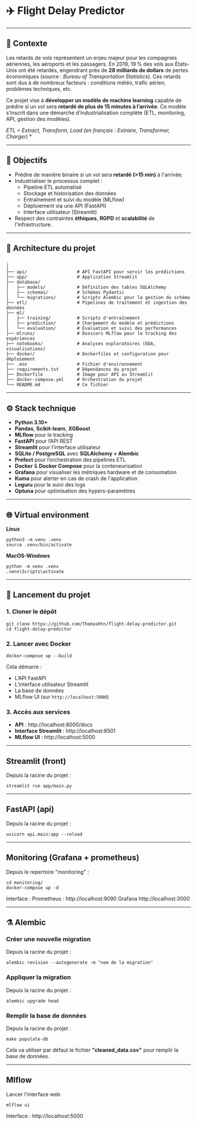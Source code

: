 # ✈️ Flight Delay Predictor

--- 

## 📌 Contexte

Les retards de vols représentent un enjeu majeur pour les compagnies aériennes, les aéroports et les passagers. En 2019, 19 % des vols aux États-Unis ont été retardés, engendrant près de **28 milliards de dollars** de pertes économiques (source : *Bureau of Transportation Statistics*). Ces retards sont dus à de nombreux facteurs : conditions météo, trafic aérien, problèmes techniques, etc.

Ce projet vise à **développer un modèle de machine learning** capable de prédire si un vol sera **retardé de plus de 15 minutes à l’arrivée**. Ce modèle s’inscrit dans une démarche d’industrialisation complète (ETL, monitoring, API, gestion des modèles).

*ETL = Extract, Transform, Load (en français : Extraire, Transformer, Charger)* *

---

## 🎯 Objectifs

- Prédire de manière binaire si un vol sera **retardé (>15 min)** à l'arrivée.
- Industrialiser le processus complet :
  - Pipeline ETL automatisé
  - Stockage et historisation des données
  - Entraînement et suivi du modèle (MLflow)
  - Déploiement via une API (FastAPI)
  - Interface utilisateur (Streamlit)
- Respect des contraintes **éthiques**, **RGPD** et **scalabilité** de l'infrastructure.

--- 

## 🧱 Architecture du projet

```
.
│
├── api/                   # API FastAPI pour servir les prédictions
├── app/                   # Application Streamlit
├── database/
│   ├── models/            # Définition des tables SQLAlchemy
│   ├── schemas/           # Schémas Pydantic
│   └── migrations/        # Scripts Alembic pour la gestion du schéma
├── etl/                   # Pipelines de traitement et ingestion des données
├── ml/
│   ├── training/          # Scripts d'entraînement
│   ├── prediction/        # Chargement du modèle et prédictions
│   └── evaluation/        # Évaluation et suivi des performances
├── mlruns/                # Dossiers MLflow pour le tracking des expériences
├── notebooks/             # Analyses exploratoires (EDA, visualisations)
├── docker/                # Dockerfiles et configuration pour déploiement
├── .env                   # Fichier d'environnement
├── requirements.txt       # Dépendances du projet
├── Dockerfile             # Image pour API ou Streamlit
├── docker-compose.yml     # Orchestration du projet
└── README.md              # Ce fichier
```

---

## ⚙️ Stack technique

- **Python 3.10+**
- **Pandas**, **Scikit-learn**, **XGBoost**
- **MLflow** pour le tracking
- **FastAPI** pour l’API REST
- **Streamlit** pour l’interface utilisateur
- **SQLite / PostgreSQL** avec **SQLAlchemy + Alembic**
- **Prefect** pour l’orchestration des pipelines ETL
- **Docker** & **Docker Compose** pour la conteneurisation
- **Grafana** pour visualiser les métriques hardware et de consomation
- **Kuma** pour alerter en cas de crash de l'application
- **Loguru** pour le suivi des logs
- **Optuna** pour optimisation des hypers-paramètres


---

## 🌐 Virtual environment

**Linux**
```batch
python3 -m venv .venv
source .venv/bin/activate
```

**MacOS-Windows**
```batch
python -m venv .venv
.venv\Scripts\activate
```

---

## 🚀 Lancement du projet

### 1. Cloner le dépôt

```batch
git clone https://github.com/ThomasHtn/flight-delay-predictor.git
cd flight-delay-predictor
```

### 2. Lancer avec Docker

```batch
docker-compose up --build
```

Cela démarre :
- L’API FastAPI
- L’interface utilisateur Streamlit
- La base de données
- MLflow UI (sur `http://localhost:5000`)

### 3. Accès aux services

- **API** : http://localhost:8000/docs
- **Interface Streamlit** : http://localhost:8501
- **MLflow UI** : http://localhost:5000

---

## Streamlit (front)
Depuis la racine du projet :
```batch
streamlit run app/main.py
```

---

## FastAPI (api)
Depuis la racine du projet :
```batch
uvicorn api.main:app --reload
```

---

## Monitoring (Grafana + prometheus)
Depuis le repertoire "monitoring" :
```batch
cd monitoring/
docker-compose up -d
```

Interface : 
Prometheus : http://localhost:9090
Grafana	http://localhost:3000

---

## ⚗️ Alembic

### Créer une nouvelle migration
Depuis la racine du projet :
```batch
alembic revision --autogenerate -m "nom de la migration"
```

### Appliquer la migration
Depuis la racine du projet :
```batch
alembic upgrade head
```

### Remplir la base de données
Depuis la racine du projet :
```batch
make populate-db
```
Cela va utiliser par défaut le fichier **"cleaned_data.csv"** pour remplir la base de données.

---

##  Mlflow

Lancer l'interface web

```batch
mlflow ui
``` 

Interface : http://localhost:5000